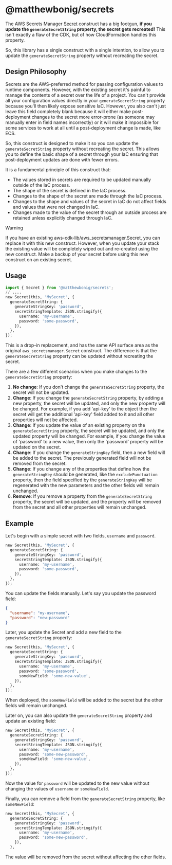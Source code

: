 # @matthewbonig/secrets

The AWS Secrets Manager [Secret](https://docs.aws.amazon.com/cdk/api/v2/docs/aws-cdk-lib.aws_secretsmanager.Secret.html) construct has a big footgun, **if you update the `generateSecretString` property, the secret gets recreated!**
This isn't exactly a flaw of the CDK, but of how CloudFormation handles this property.

So, this library has a single construct with a single intention, to allow you to update the `generateSecretString` property without recreating the secret.

## Design Philosophy

Secrets are the AWS-preferred method for passing configuration values to runtime components. However, with the existing
secret it's painful to manage the contents of a secret over the life of a project. You can't provide all your configuration
values directly in your `generateSecretString` property because you'll then likely expose sensitive
IaC. However, you also can't just leave this field completely blank because it will either make post-deployment changes
to the secret more error-prone (as someone may manually enter in field names incorrectly) or it will make it impossible
for some services to work at all until a post-deployment change is made, like ECS.

So, this construct is designed to make it so you can update the `generateSecretString` property without recreating the secret.
This allows you to define the basic shape of a secret through your IaC ensuring that post-deployment updates are done
with fewer errors.

It is a fundamental principle of this construct that:

* The values stored in secrets are required to be updated manually outside of the IaC process.
* The shape of the secret is defined in the IaC process.
* Changes to the shape of the secret are made through the IaC process.
* Changes to the shape and values of the secret in IaC do not affect fields and values that were not changed in IaC.
* Changes made to the value of the secret through an outside process are retained unless explicitly changed through IaC.

> [!WARNING]
> If you have an existing aws-cdk-lib/aws_secretsmanager.Secret, you can replace it with this new construct. However,
> when you update your stack the existing value will be completely wiped out and re-created using the new construct.
> Make a backup of your secret before using this new construct on an existing secret.

## Usage

```python
import { Secret } from '@matthewbonig/secrets';
// ....
new Secret(this, 'MySecret', {
  generateSecretString: {
    generateStringKey: 'password',
    secretStringTemplate: JSON.stringify({
      username: 'my-username',
      password: 'some-password',
    }),
  },
});
```

This is a drop-in replacement, and has the same API surface area as the original `aws_secretsmanager.Secret` construct. The difference is that the `generateSecretString` property can be updated without recreating the secret.

There are a few different scenarios when you make changes to the `generateSecretString` property:

1. **No change**: If you don't change the `generateSecretString` property, the secret will not be updated.
2. **Change**: If you change the `generateSecretString` property, by adding a new property, the secret will be updated, and only the new property will be changed. For example, if you add 'api-key' to the object then the secret will get the additional 'api-key' field added to it and all other properties will not be affected.
3. **Change**: If you update the value of an existing property on the `generateSecretString` property, the secret will be updated, and only the updated property will be changed. For example, if you change the value of 'password' to a new value, then only the 'password' property will be updated on the secret.
4. **Change**: If you change the `generateStringKey` field, then a new field will be added to the secret. The previously generated field will not be removed from the secret.
5. **Change**: If you change any of the properties that define how the `generateStringKey` should be generated, like the `excludePunctuation` property, then the field specified by the `generateStringKey` will be regenerated with the new parameters and the other fields will remain unchanged.
6. **Remove**: If you remove a property from the `generateSecretString` property, the secret will be updated, and the property will be removed from the secret and all other properties will remain unchanged.

## Example

Let's begin with a simple secret with two fields, `username` and `password`.

```python
new Secret(this, 'MySecret', {
  generateSecretString: {
    generateStringKey: 'password',
    secretStringTemplate: JSON.stringify({
      username: 'my-username',
      password: 'some-password',
    }),
  },
});
```

You can update the fields manually. Let's say you update the password field:

```json
{
  "username": "my-username",
  "password": "new-password"
}
```

Later, you update the Secret and add a new field to the `generateSecretString` property:

```python
new Secret(this, 'MySecret', {
  generateSecretString: {
    generateStringKey: 'password',
    secretStringTemplate: JSON.stringify({
      username: 'my-username',
      password: 'some-password',
      someNewField: 'some-new-value',
    }),
  },
});
```

When deployed, the `someNewField` will be added to the secret but the other fields will remain unchanged.

Later on, you can also update the `generateSecretString` property and update an existing field:

```python
new Secret(this, 'MySecret', {
  generateSecretString: {
    generateStringKey: 'password',
    secretStringTemplate: JSON.stringify({
      username: 'my-username',
      password: 'some-new-password',
      someNewField: 'some-new-value',
    }),
  },
});
```

Now the value for `password` will be updated to the new value without changing the values of `username` or `someNewField`.

Finally, you can remove a field from the `generateSecretString` property, like `someNewField`:

```python
new Secret(this, 'MySecret', {
  generateSecretString: {
    generateStringKey: 'password',
    secretStringTemplate: JSON.stringify({
      username: 'my-username',
      password: 'some-new-password',
    }),
  },
```

The value will be removed from the secret without affecting the other fields.
